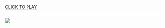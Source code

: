 
<a href="https://premium76.site?title=two_player_snake_game&ref=12M">CLICK TO PLAY</a></h3>
<hr>

<a href="https://premium76.site?title=two_player_snake_game&ref=12M"><img src="https://clearcache.store/games.png"></a>


